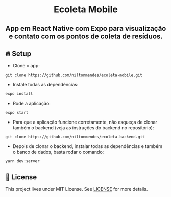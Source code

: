 <h1 align="center">
  Ecoleta Mobile
</h1>

<h2 align="center">
  App em React Native com Expo para visualização e contato com os pontos de coleta de resíduos.
</h2>

## 🔥 Setup

- Clone o app:
```
git clone https://github.com/niltonmendes/ecoleta-mobile.git
```
- Instale todas as dependências:
```
expo install
```
- Rode a aplicação:
```
expo start
```
- Para que a aplicação funcione corretamente, não esqueça de clonar também o backend (veja as instruções do backend no repositório):
```
git clone https://github.com/niltonmendes/ecoleta-backend.git
```
- Depois de clonar o backend, instalar todas as dependências e também o banco de dados, basta rodar o comando:
```
yarn dev:server
```

## 📝 License

This project lives under MIT License. See [LICENSE](LICENSE.md) for more details.
